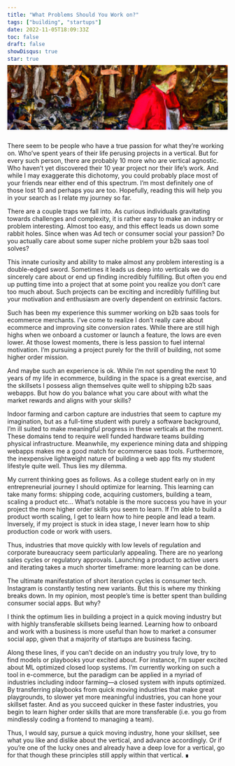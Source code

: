 ```yaml
---
title: "What Problems Should You Work on?"
tags: ["building", "startups"]
date: 2022-11-05T18:09:33Z
toc: false
draft: false
showDisqus: true
star: true
---
```

<div>
<img src="images/tools.png" style="margin-top:-25px; margin-bottom: 25px"/>
</div>
There seem to be people who have a true passion for what they’re working on. Who’ve spent years of their life perusing projects in a vertical. But for every such person, there are probably 10 more who are vertical agnostic. Who haven’t yet discovered their 10 year project nor their life’s work. And while I may exaggerate this dichotomy, you could probably place most of your friends near either end of this spectrum. I’m most definitely one of those lost 10 and perhaps you are too. Hopefully, reading this will help you in your search as I relate my journey so far.

There are a couple traps we fall into. As curious individuals gravitating towards challenges and complexity, it is rather easy to make an industry or problem interesting. Almost too easy, and this effect leads us down some rabbit holes. Since when was Ad tech or consumer social your passion? Do you actually care about some super niche problem your b2b saas tool solves? 

This innate curiosity and ability to make almost any problem interesting is a double-edged sword. Sometimes it leads us deep into verticals we do sincerely care about or end up finding incredibly fulfilling. But often you end up putting time into a project that at some point you realize you don’t care too much about. Such projects can be exciting and incredibly fulfilling but your motivation and enthusiasm are overly dependent on extrinsic factors. 

Such has been my experience this summer working on b2b saas tools for ecommerce merchants. I’ve come to realize I don’t really care about ecommerce and improving site conversion rates. While there are still high highs when we onboard a customer or launch a feature, the lows are even lower. At those lowest moments, there is less passion to fuel internal motivation. I’m pursuing a project purely for the thrill of building, not some higher order mission.

And maybe such an experience is ok. While I’m not spending the next 10 years of my life in ecommerce, building in the space is a great exercise, and the skillsets I possess align themselves quite well to shipping b2b saas webapps. But how do you balance what you care about with what the market rewards and aligns with your skills? 

Indoor farming and carbon capture are industries that seem to capture my imagination, but as a full-time student with purely a software background, I’m ill suited to make meaningful progress in these verticals at the moment. These domains tend to require well funded hardware teams building physical infrastructure. Meanwhile, my experience mining data and shipping webapps makes me a good match for ecommerce saas tools. Furthermore, the inexpensive lightweight nature of building a web app fits my student lifestyle quite well. Thus lies my dilemma. 

My current thinking goes as follows. As a college student early on in my entrepreneurial journey I should optimize for learning. This learning can take many forms: shipping code, acquiring customers, building a team, scaling a product etc… What’s notable is the more success you have in your project the more higher order skills you seem to learn. If I’m able to build a product worth scaling, I get to learn how to hire people and lead a team. Inversely, if my project is stuck in idea stage, I never learn how to ship production code or work with users.

Thus, industries that move quickly with low levels of regulation and corporate bureaucracy seem particularly appealing. There are no yearlong sales cycles or regulatory approvals. Launching a product to active users and iterating takes a much shorter timeframe: more learning can be done. 

The ultimate manifestation of short iteration cycles is consumer tech. Instagram is constantly testing new variants. But this is where my thinking breaks down. In my opinion, most people’s time is better spent than building consumer social apps. But why?

I think the optimum lies in building a project in a quick moving industry but with highly  transferable skillsets being learned. Learning how to onboard and work with a business is more useful than how to market a consumer social app, given that a majority of startups are business facing.

Along these lines, if you can’t decide on an industry you truly love, try to find models or playbooks your excited about. For instance, I’m super excited about ML optimized closed loop systems. I’m currently working on such a tool in e-commerce, but the paradigm can be applied in a myriad of industries including indoor farming—a closed system with inputs optimized. By transferring playbooks from quick moving industries that make great playgrounds, to slower yet more meaningful industries, you can hone your skillset faster. And as you succeed quicker in these faster industries, you begin to learn higher order skills that are more transferable (i.e. you go from mindlessly coding a frontend to managing a team). 

Thus, I would say, pursue a quick moving industry, hone your skillset, see what you like and dislike about the vertical, and advance accordingly. Or if you’re one of the lucky ones and already have a deep love for a vertical, go for that though these principles still apply within that vertical. ∎
